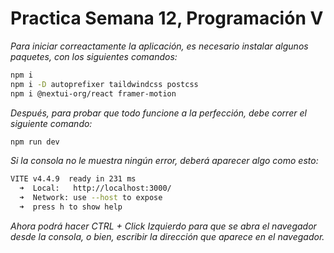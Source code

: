 # Practica Semana 12, Programación V

*Para iniciar correactamente la aplicación, es necesario instalar algunos paquetes, con los siguientes comandos:*

```bash
npm i 
npm i -D autoprefixer taildwindcss postcss
npm i @nextui-org/react framer-motion
```

*Después, para probar que todo funcione a la perfección, debe correr el siguiente comando:*

```bash
npm run dev
```

*Si la consola no le muestra ningún error, deberá aparecer algo como esto:*

```bash
VITE v4.4.9  ready in 231 ms
  ➜  Local:   http://localhost:3000/
  ➜  Network: use --host to expose
  ➜  press h to show help
```

*Ahora podrá hacer CTRL + Click Izquierdo para que se abra el navegador desde la consola, o bien, escribir la dirección que aparece en el navegador.*